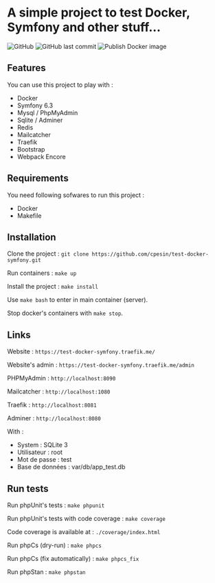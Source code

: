 A simple project to test Docker, Symfony and other stuff...
===========

![GitHub](https://img.shields.io/github/license/cpesin/test-docker-symfony)
![GitHub last commit](https://img.shields.io/github/last-commit/cpesin/test-docker-symfony)
![Publish Docker image](https://github.com/cpesin/test-docker-symfony/actions/workflows/build-docker-image.yml/badge.svg)

## Features

You can use this project to play with :
* Docker
* Symfony 6.3
* Mysql / PhpMyAdmin
* Sqlite / Adminer
* Redis
* Mailcatcher
* Traefik
* Bootstrap
* Webpack Encore

## Requirements

You need following sofwares to run this project : 
* Docker
* Makefile

## Installation

Clone the project :
`git clone https://github.com/cpesin/test-docker-symfony.git`

Run containers :
`make up`

Install the project :
`make install`

Use `make bash` to enter in main container (server).

Stop docker's containers with `make stop`.

## Links

Website :
`https://test-docker-symfony.traefik.me/`

Website's admin :
`https://test-docker-symfony.traefik.me/admin`

PHPMyAdmin : 
`http://localhost:8090`

Mailcatcher : 
`http://localhost:1080`

Traefik : 
`http://localhost:8081`

Adminer : 
`http://localhost:8080`

With :
- System : SQLite 3
- Utilisateur : root
- Mot de passe : test
- Base de données : var/db/app_test.db

## Run tests

Run phpUnit's tests :
`make phpunit`

Run phpUnit's tests with code coverage :
`make coverage`

Code coverage is available at : `./coverage/index.html`

Run phpCs (dry-run) :
`make phpcs`

Run phpCs (fix automatically) :
`make phpcs_fix`

Run phpStan :
`make phpstan`